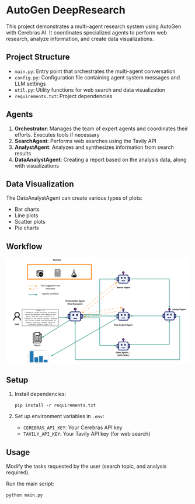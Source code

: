 # AutoGen DeepResearch

This project demonstrates a multi-agent research system using AutoGen with Cerebras AI. It coordinates specialized agents to perform web research, analyze information, and create data visualizations.

## Project Structure

- `main.py`: Entry point that orchestrates the multi-agent conversation
- `config.py`: Configuration file containing agent system messages and LLM settings
- `util.py`: Utility functions for web search and data visualization
- `requirements.txt`: Project dependencies

## Agents

1. **Orchestrator**: Manages the team of expert agents and coordinates their efforts. Executes tools if necessary
2. **SearchAgent**: Performs web searches using the Tavily API
3. **AnalystAgent**: Analyzes and synthesizes information from search results
4. **DataAnalystAgent**: Creating a report based on the analysis data, along with visualizations

## Data Visualization

The DataAnalystAgent can create various types of plots:
- Bar charts
- Line plots
- Scatter plots
- Pie charts

## Workflow

![Agentic Workflow](agentic_workflow.png)


## Setup

1. Install dependencies:
   ```
   pip install -r requirements.txt
   ```

2. Set up environment variables in `.env`:
   - `CEREBRAS_API_KEY`: Your Cerebras API key
   - `TAVILY_API_KEY`: Your Tavily API key (for web search)

## Usage
Modify the tasks requested by the user (search topic, and analysis required).

Run the main script:
```
python main.py
```

